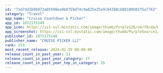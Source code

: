 ```yaml
---
id: "71d7dd2b9b072a05598ea9b8759d74c9a825e25e9c84388cb88180b01f5a7763"
category: "Travel"
app_name: "Cruise Countdown & Picker"
app_id: 1072175149
app_icon: https://is1-ssl.mzstatic.com/image/thumb/Purple126/v4/70/da/bb/70dabb1b-0e85-3f33-86c8-80722bd90730/AppIcon-0-0-1x_U007emarketing-0-4-0-85-220.png/1024x1024bb.png
app_screenshot: https://is1-ssl.mzstatic.com/image/thumb/PurpleSource126/v4/55/3f/6d/553f6d12-3ed4-6b6c-6c01-b86125913db5/1d152c59-b50d-4277-9078-0f602cc6ea97_6.5inch1Sailaway.png/1284x2778bb.png
publisher_id: 1072175148
publisher_name: "CRUISE PICKER LLC"
rank: 253
most_recent_release: 2024-01-25 00:00:00
release_count_in_past_year: 13
release_count_in_past_year_category: 17
release_count_in_past_year_top_in_category: 35
---
```

